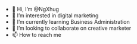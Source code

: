 - 👋 Hi, I’m @NgXhug
- 👀 I’m interested in digital marketing
- 🌱 I’m currently learning Business Administration
- 💞️ I’m looking to collaborate on creative marketer
- 📫 How to reach me 

<!---
NgXhug/NgXhug is a ✨ special ✨ repository because its `README.md` (this file) appears on your GitHub profile.
You can click the Preview link to take a look at your changes.
--->
